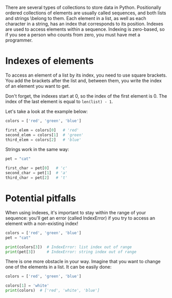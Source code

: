 There are several types of collections to store data in Python. Positionally ordered collections of elements are usually called sequences, and both lists and strings 
\belong to them. Each element in a list, as well as each character in a string, has an index that corresponds to its position. Indexes are used to access elements 
within a sequence. Indexing is zero-based, so if you see a person who counts from zero, 
you must have met a programmer.

# Indexes of elements
To access an element of a list by its index, you need to use square brackets. 
You add the brackets after the list and, between them, you write the index of an element you want to get.

Don't forget, the indexes start at 0, so the index of the first element is 0. The index of the last element is equal to `len(list) - 1`.

Let's take a look at the example below:

```python
colors = ['red', 'green', 'blue']

first_elem = colors[0]   # 'red'
second_elem = colors[1]  # 'green'
third_elem = colors[2]   # 'blue'
```

Strings work in the same way:

```python
pet = "cat"

first_char = pet[0]   # 'c'
second_char = pet[1]  # 'a'
third_char = pet[2]   # 't'
```

# Potential pitfalls
When using indexes, it's important to stay within the range of your sequence: you'll get an error (called IndexError) if you try to access an element with a non-existing index!

```python
colors = ['red', 'green', 'blue']
pet = "cat"

print(colors[3])  # IndexError: list index out of range
print(pet[3])     # IndexError: string index out of range
```
There is one more obstacle in your way. Imagine that you want to change one of the elements in a list. It can be easily done:

```python
colors = ['red', 'green', 'blue']

colors[1] = 'white'
print(colors)  # ['red', 'white', 'blue']
```
